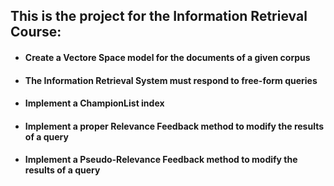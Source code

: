 ## This is the project for the Information Retrieval Course:
- #### Create a Vectore Space model for the documents of a given corpus
- #### The Information Retrieval System must respond to free-form queries
- #### Implement a ChampionList index
- #### Implement a proper Relevance Feedback method to modify the results of a query
- #### Implement a Pseudo-Relevance Feedback method to modify the results of a query


